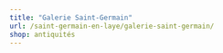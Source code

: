 ```yaml
---
title: "Galerie Saint-Germain"
url: /saint-germain-en-laye/galerie-saint-germain/
shop: antiquités
---
```

